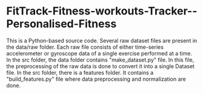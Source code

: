 # FitTrack-Fitness-workouts-Tracker--Personalised-Fitness
This is a Python-based source code. Several raw dataset files are present in the data/raw folder. 
 Each raw file consists of either time-series accelerometer or gyroscope data of a single exercise performed at a time.
 In the src folder, the data folder contains "make_dataset.py" file. 
 In this file, the preprocessing of the raw data is done to convert it into a single Dataset file.
 In the src folder, there is a features folder. It contains a "build_features.py" file where data preprocessing and normalization are done.

